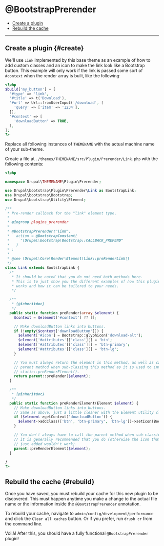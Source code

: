 <!-- @file Documentation for the @BootstrapPrerender annotated plugin. -->
<!-- @defgroup -->
<!-- @ingroup -->
# @BootstrapPrerender

- [Create a plugin](#create)
- [Rebuild the cache](#rebuild)

---

## Create a plugin {#create}

We'll use `Link` implemented by this base theme as an example of how to add
custom classes and an icon to make the link look like a Bootstrap button. This
example will only work if the link is passed some sort of `#context` when the
render array is built, like the following:

```php
<?php
$build['my_button'] = [
  '#type' => 'link',
  '#title' => t('Download'),
  '#url' => Url::fromUserInput('/download', [
    'query' => ['item' => '1234'],
  ]),
  '#context' => [
    'downloadButton' => TRUE,
  ],
];
?>
```

Replace all following instances of `THEMENAME` with the actual machine name of
your sub-theme.

Create a file at `./themes/THEMENAME/src/Plugin/Prerender/Link.php` with the
following contents:

```php
<?php

namespace Drupal\THEMENAME\Plugin\Prerender;

use Drupal\bootstrap\Plugin\Prerender\Link as BootstrapLink;
use Drupal\bootstrap\Bootstrap;
use Drupal\bootstrap\Utility\Element;

/**
 * Pre-render callback for the "link" element type.
 *
 * @ingroup plugins_prerender
 *
 * @BootstrapPrerender("link",
 *   action = @BootstrapConstant(
 *     "\Drupal\bootstrap\Bootstrap::CALLBACK_PREPEND"
 *   )
 * )
 *
 * @see \Drupal\Core\Render\Element\Link::preRenderLink()
 */
class Link extends BootstrapLink {
  /*
   * It should be noted that you do not need both methods here.
   * This is to just show you the different examples of how this plugin
   * works and how it can be tailored to your needs.
   */

  /**
   * {@inheritdoc}
   */
  public static function preRender(array $element) {
    $context = $element['#context'] ?? [];

    // Make downloadButton links into buttons.
    if (!empty($context['downloadButton'])) {
      $element['#icon'] = Bootstrap::glyphicon('download-alt');
      $element['#attributes']['class'][] = 'btn';
      $element['#attributes']['class'][] = 'btn-primary';
      $element['#attributes']['class'][] = 'btn-lg';
    }

    // You must always return the element in this method, as well as call the
    // parent method when sub-classing this method as it is used to invoke
    // static::preRenderElement().
    return parent::preRender($element);
  }

  /**
   * {@inheritdoc}
   */
  public static function preRenderElement(Element $element) {
    // Make downloadButton links into buttons.
    // Same as above, just a little cleaner with the Element utility class.
    if ($element->getContext('downloadButton')) {
      $element->addClass(['btn', 'btn-primary', 'btn-lg'])->setIcon(Bootstrap::glyphicon('download-alt'));
    }

    // You don't always have to call the parent method when sub-classing, but
    // it is generally recommended that you do (otherwise the icon that was
    // just added wouldn't work).
    parent::preRenderElement($element);
  }

}
?>
```

## Rebuild the cache {#rebuild}

Once you have saved, you must rebuild your cache for this new plugin to be
discovered. This must happen anytime you make a change to the actual file name
or the information inside the `@BootstrapPrerender` annotation.

To rebuild your cache, navigate to `admin/config/development/performance` and
click the `Clear all caches` button. Or if you prefer, run `drush cr` from the
command line.

Voilà! After this, you should have a fully functional `@BootstrapPrerender`
plugin!

